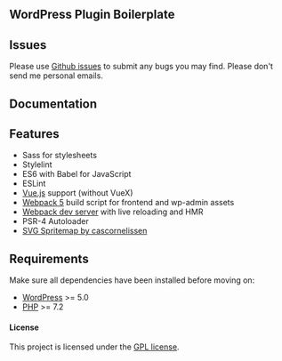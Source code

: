 ## WordPress Plugin Boilerplate


## Issues
Please use [Github issues](https://github.com/code-soup/certify/issues) to submit any bugs you may find.
Please don't send me personal emails.


## Documentation


## Features
* Sass for stylesheets
* Stylelint
* ES6 with Babel for JavaScript
* ESLint
* [Vue.js](https://vuejs.org/) support (without VueX)
* [Webpack 5](https://webpack.github.io) build script for frontend and wp-admin assets
* [Webpack dev server](https://github.com/webpack/webpack-dev-server) with live reloading and HMR
* PSR-4 Autoloader
* [SVG Spritemap by cascornelissen](https://github.com/cascornelissen/svg-spritemap-webpack-plugin)


## Requirements
Make sure all dependencies have been installed before moving on:
* [WordPress](https://wordpress.org/) >= 5.0
* [PHP](http://php.net/manual/en/install.php) >= 7.2


#### License
This project is licensed under the [GPL license](http://www.gnu.org/licenses/gpl-3.0.txt).